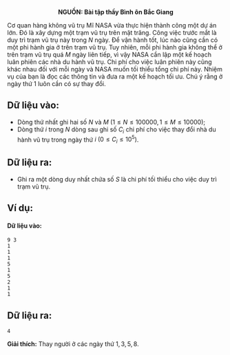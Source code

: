 **<center>NGUỒN: Bài tập thầy Bình ôn Bắc Giang</center>**

Cơ quan hàng không vũ trụ Mĩ NASA vừa thực hiện thành công một dự án lớn. Đó là xây dựng một trạm vũ trụ trên mặt trăng. Công việc trước mắt là duy trì trạm vũ trụ này trong $N$ ngày. Để vận hành tốt, lúc nào cũng cần có một phi hành gia ở trên trạm vũ trụ. Tuy nhiên, mỗi phi hành gia không thể ở trên trạm vũ trụ quá $M$ ngày liên tiếp, vì vậy NASA cần lập một kế hoạch luân phiên các nhà du hành vũ trụ. Chi phí cho việc luân phiên này cũng khác nhau đối với mỗi ngày và NASA muốn tối thiểu tổng chi phí này. Nhiệm vụ của bạn là đọc các thông tin và đưa ra một kế hoạch tối ưu. Chú ý rằng ở ngày thứ $1$ luôn cần có sự thay đổi.

## Dữ liệu vào:
- Dòng thứ nhất ghi hai số $N$ và $M\ (1 ≤ N ≤ 100000, 1 ≤ M ≤ 10000)$;
- Dòng thứ $i$ trong $N$ dòng sau ghi số $C_i$ chi phí cho việc thay đổi nhà du hành vũ trụ trong ngày thứ $i\ (0 ≤ C_i ≤ 10^5)$.

## Dữ liệu ra:
- Ghi ra một dòng duy nhất chứa số $S$ là chi phí tối thiểu cho việc duy trì trạm vũ trụ.

## Ví dụ:
#### Dữ liệu vào:
```
9 3
1
1
1
5
1
5
2
1
1
```

## Dữ liệu ra:
```
4
```

**Giải thích:** Thay người ở các ngày thứ $1,3,5,8$.